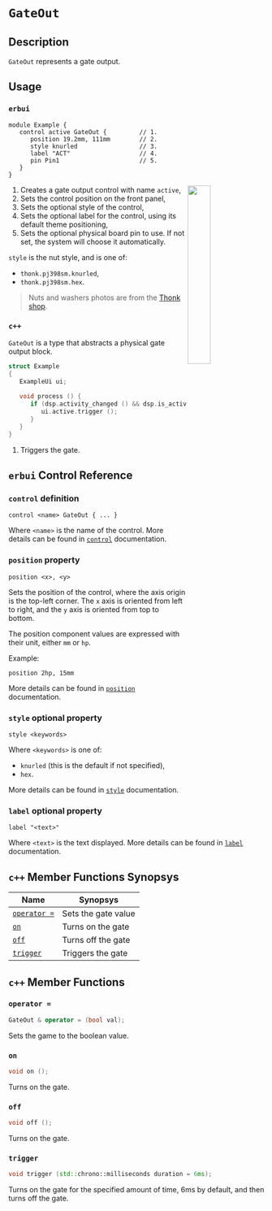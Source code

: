 # `GateOut`

## Description

`GateOut` represents a gate output.


## Usage

### `erbui`

```erbui
module Example {
   control active GateOut {         // 1.
      position 19.2mm, 111mm        // 2.
      style knurled                 // 3.
      label "ACT"                   // 4.
      pin Pin1                      // 5.
   }
}
```

<img align="right" width="30%" src="https://www.thonk.co.uk/wp-content/uploads/2017/02/nutswashers.jpg">

1. Creates a gate output control with name `active`,
2. Sets the control position on the front panel,
3. Sets the optional style of the control,
4. Sets the optional label for the control, using its default theme positioning,
5. Sets the optional physical board pin to use. If not set, the system will choose it automatically.

`style` is the nut style, and is one of:
- `thonk.pj398sm.knurled`,
- `thonk.pj398sm.hex`.

> Nuts and washers photos are from the [Thonk shop](https://www.thonk.co.uk/shop/3-5mm-jacks/).

### `c++`

`GateOut` is a type that abstracts a physical gate output block.

```c++
struct Example
{
   ExampleUi ui;
   
   void process () {
      if (dsp.activity_changed () && dsp.is_active ()) {
         ui.active.trigger ();                           // 1.
      }
   }
}
```

1. Triggers the gate.


## `erbui` Control Reference

### `control` definition

```
control <name> GateOut { ... }
```

Where `<name>` is the name of the control.
More details can be found in [`control`](../erbui/grammar.html#control) documentation.

### `position` property

```
position <x>, <y>
```

Sets the position of the control, where the axis origin is the top-left corner.
The `x` axis is oriented from left to right, and the `y` axis is oriented from top to bottom.

The position component values are expressed with their unit, either `mm` or `hp`.

Example:
```
position 2hp, 15mm
```

More details can be found in [`position`](../erbui/grammar.html#position) documentation.

### `style` optional property

```
style <keywords>
```

Where `<keywords>` is one of:
- `knurled` (this is the default if not specified),
- `hex`.

More details can be found in [`style`](../erbui/grammar.html#style) documentation.

### `label` optional property

```
label "<text>"
```

Where `<text>` is the text displayed.
More details can be found in [`label`](../erbui/grammar.html#label) documentation.


## `c++` Member Functions Synopsys

| Name | Synopsys |
| - | - |
| [`operator =`](#operator-=) | Sets the gate value |
| [`on`](#on) | Turns on the gate |
| [`off`](#off) | Turns off the gate |
| [`trigger`](#trigger) | Triggers the gate |


## `c++` Member Functions

### `operator =`

```c++
GateOut & operator = (bool val);
```

Sets the game to the boolean value.

### `on`

```c++
void on ();
```

Turns on the gate.

### `off`

```c++
void off ();
```

Turns on the gate.

### `trigger`

```c++
void trigger (std::chrono::milliseconds duration = 6ms);
```

Turns on the gate for the specified amount of time, 6ms by default, and then turns off the
gate.

